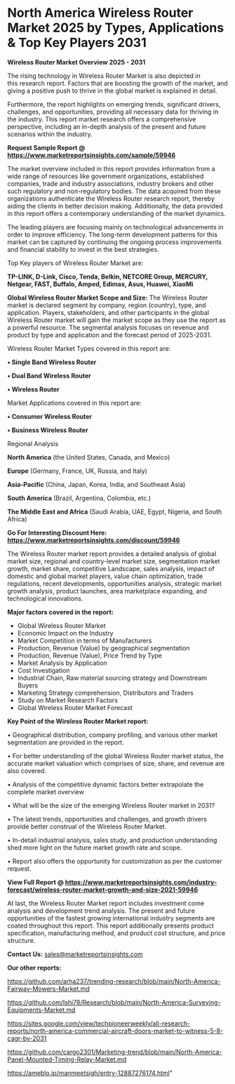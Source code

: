 # North America Wireless Router Market 2025 by Types, Applications & Top Key Players 2031

<Strong> Wireless Router Market Overview 2025 - 2031</strong>

The rising technology in Wireless Router Market is also depicted in this research report. Factors that are boosting the growth of the market, and giving a positive push to thrive in the global market is explained in detail.

Furthermore, the report highlights on emerging trends, significant drivers, challenges, and opportunities, providing all necessary data for thriving in the industry. This report market research offers a comprehensive perspective, including an in-depth analysis of the present and future scenarios within the industry.

<strong>Request Sample Report @ <a href=https://www.marketreportsinsights.com/sample/59946>https://www.marketreportsinsights.com/sample/59946</a></strong>

The market overview included in this report provides information from a wide range of resources like government organizations, established companies, trade and industry associations, industry brokers and other such regulatory and non-regulatory bodies. The data acquired from these organizations authenticate the Wireless Router research report, thereby aiding the clients in better decision making. Additionally, the data provided in this report offers a contemporary understanding of the market dynamics.

The leading players are focusing mainly on technological advancements in order to improve efficiency. The long-term development patterns for this market can be captured by continuing the ongoing process improvements and financial stability to invest in the best strategies.

Top Key players of Wireless Router Market are:

<strong>TP-LINK, D-Link, Cisco, Tenda, Belkin, NETCORE Group, MERCURY, Netgear, FAST, Buffalo, Amped, Edimax, Asus, Huawei, XiaoMi</strong>

<strong><b>Global Wireless Router Market Scope and Size:</b></strong>
The Wireless Router market is declared segment by company, region (country), type, and application. Players, stakeholders, and other participants in the global Wireless Router market will gain the market scope as they use the report as a powerful resource. The segmental analysis focuses on revenue and product by type and application and the forecast period of 2025-2031.

Wireless Router Market Types covered in this report are:

<strong>• Single Band Wireless Router

• Dual Band Wireless Router

• Wireless Router</strong>

Market Applications covered in this report are:

<strong>• Consumer Wireless Router

• Business Wireless Router</strong> 

Regional Analysis

<strong>North America</strong> (the United States, Canada, and Mexico)

<strong>Europe</strong> (Germany, France, UK, Russia, and Italy)

<strong>Asia-Pacific</strong> (China, Japan, Korea, India, and Southeast Asia)

<strong>South America</strong> (Brazil, Argentina, Colombia, etc.)

<strong>The Middle East and Africa</strong> (Saudi Arabia, UAE, Egypt, Nigeria, and South Africa)

<strong>Go For Interesting Discount Here: <a href=https://www.marketreportsinsights.com/discount/59946>https://www.marketreportsinsights.com/discount/59946</a></strong>

The Wireless Router market report provides a detailed analysis of global market size, regional and country-level market size, segmentation market growth, market share, competitive Landscape, sales analysis, impact of domestic and global market players, value chain optimization, trade regulations, recent developments, opportunities analysis, strategic market growth analysis, product launches, area marketplace expanding, and technological innovations.

<strong><b>Major factors covered in the report:</b></strong>
<ul>
  <li>Global Wireless Router Market </li>
  <li>Economic Impact on the Industry</li>
  <li>Market Competition in terms of Manufacturers</li>
  <li>Production, Revenue (Value) by geographical segmentation</li>
  <li>Production, Revenue (Value), Price Trend by Type</li>
  <li>Market Analysis by Application</li>
  <li>Cost Investigation</li>
  <li>Industrial Chain, Raw material sourcing strategy and Downstream Buyers</li>
  <li>Marketing Strategy comprehension, Distributors and Traders</li>
  <li>Study on Market Research Factors</li>
  <li>Global Wireless Router Market Forecast</li>
</ul>

<strong><b>Key Point of the Wireless Router Market report:</b></strong>

• Geographical distribution, company profiling, and various other market segmentation are provided in the report.

• For better understanding of the global Wireless Router market status, the accurate market valuation which comprises of size, share, and revenue are also covered.

• Analysis of the competitive dynamic factors better extrapolate the complete market overview

• What will be the size of the emerging Wireless Router market in 2031?

• The latest trends, opportunities and challenges, and growth drivers provide better construal of the Wireless Router Market.

• In-detail industrial analysis, sales study, and production understanding shed more light on the future market growth rate and scope.

• Report also offers the opportunity for customization as per the customer request.

<strong><b>View Full Report @ <a href=https://www.marketreportsinsights.com/industry-forecast/wireless-router-market-growth-and-size-2021-59946>https://www.marketreportsinsights.com/industry-forecast/wireless-router-market-growth-and-size-2021-59946</a></b></strong>


At last, the Wireless Router Market report includes investment come analysis and development trend analysis. The present and future opportunities of the fastest growing international industry segments are coated throughout this report. This report additionally presents product specification, manufacturing method, and product cost structure, and price structure.

<strong>Contact Us:</strong>
sales@marketreportsinsights.com

<strong>Our other reports:</strong>

<a href=https://github.com/arha237/trending-research/blob/main/North-America-Fairway-Mowers-Market.md>https://github.com/arha237/trending-research/blob/main/North-America-Fairway-Mowers-Market.md</a>

<a href=https://github.com/Ishi78/Research/blob/main/North-America-Surveying-Equipments-Market.md>https://github.com/Ishi78/Research/blob/main/North-America-Surveying-Equipments-Market.md</a>

<a href=https://sites.google.com/view/techpioneerweekly/all-research-reports/north-america-commercial-aircraft-doors-market-to-witness-5-8-cagr-by-2031>https://sites.google.com/view/techpioneerweekly/all-research-reports/north-america-commercial-aircraft-doors-market-to-witness-5-8-cagr-by-2031</a>

<a href=https://github.com/cargo2301/Marketing-trend/blob/main/North-America-Panel-Mounted-Timing-Relay-Market.md>https://github.com/cargo2301/Marketing-trend/blob/main/North-America-Panel-Mounted-Timing-Relay-Market.md</a>

<a href=https://ameblo.jp/manmeetsigh/entry-12887276174.html>https://ameblo.jp/manmeetsigh/entry-12887276174.html</a>"
